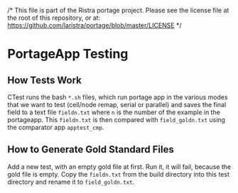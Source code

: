 /*
This file is part of the Ristra portage project.
Please see the license file at the root of this repository, or at:
    https://github.com/laristra/portage/blob/master/LICENSE
*/

# PortageApp Testing

## How Tests Work

CTest runs the bash `*.sh` files, which run portage app in the various modes
that we want to test (cell/node remap, serial or parallel) and saves the final
field to a text file `fieldn.txt` where `n` is the number of the example in
the portageapp. This `fieldn.txt` is then compared with `field_goldn.txt` using
the comparator app `apptest_cmp`.

## How to Generate Gold Standard Files

Add a new test, with an empty gold file at first. Run it, it will fail, because
the gold file is empty. Copy the `fieldn.txt` from the build directory into
this test directory and rename it to `field_goldn.txt`.
